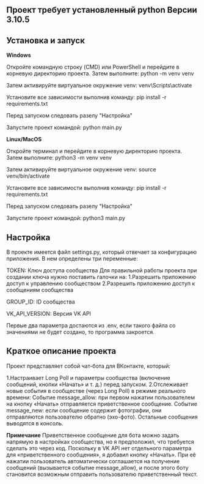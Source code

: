 ## Проект требует установленный python Версии 3.10.5

## Установка и запуск

**Windows** 

Откройте командную строку (CMD) или PowerShell и перейдите в корневую директорию проекта. Затем выполните:
python -m venv venv

Затем активируйте виртуальное окружение venv:
venv\Scripts\activate

Установите все зависимости выполнив команду:
pip install -r requirements.txt

Перед запуском следовать разелу "Настройка"

Запустите проект командой:
python main.py


**Linux/MacOS**

Откройте терминал и перейдите в корневую директорию проекта. Затем выполните:
python3 -m venv venv

Затем активируйте виртуальное окружение venv:
source venv/bin/activate

Установите все зависимости выполнив команду:
pip install -r requirements.txt

Перед запуском следовать разелу "Настройка"

Запустите проект командой:
python3 main.py


## Настройка
В проекте имеется файл settings.py, который отвечает за конфигурацию приложения. В нем определены три переменные:

TOKEN: Ключ доступа сообщества
Для правильной работы проекта при создании ключа нужно поставить галочки на:
1.Разрешить приложению доступ к управлению сообществом
2.Разрешить приложению доступ к сообщениям сообщества

GROUP_ID: ID сообщества

VK_API_VERSION: Версия VK API

Первые два параметра достаются из .env, если такого файла со значениями не будет создано, то программа закроется.


## Краткое описание проекта
Проект представляет собой чат-бота для ВКонтакте, который:

1.Настраивает Long Poll и параметры сообщества (включение сообщений, кнопки «Начать» и т. д.) перед запуском.
2.Отслеживает новые события в сообществе (через Long Poll) в режиме реального времени:
Событие message_allow: при первом нажатии пользователем на кнопку «Начать» отправляется приветственное сообщение.
Событие message_new: если сообщение содержит фотографии, они отправляются пользователю обратно (эхо-фото). Остальные сообщения выводятся в консоль.

**Примечание**
Приветственное сообщение для бота можно задать напрямую в настройках сообщества, но я предположил, что требуется сделать это через код. Поскольку в VK API нет отдельного параметра для «приветственного сообщения», я добавил кнопку «Начать». При её нажатии пользователь автоматически соглашается на получение сообщений (вызывается событие message_allow), и после этого боту становится возможным отправить пользователю приветственный текст.
